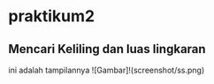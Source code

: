 # praktikum2

## Mencari Keliling dan luas lingkaran
ini adalah tampilannya
![Gambar]!(screenshot/ss.png)